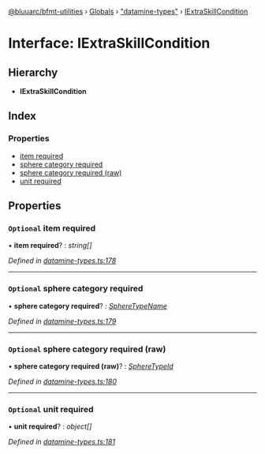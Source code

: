 [@bluuarc/bfmt-utilities](../README.md) › [Globals](../globals.md) › ["datamine-types"](../modules/_datamine_types_.md) › [IExtraSkillCondition](_datamine_types_.iextraskillcondition.md)

# Interface: IExtraSkillCondition

## Hierarchy

* **IExtraSkillCondition**

## Index

### Properties

* [item required](_datamine_types_.iextraskillcondition.md#optional-item-required)
* [sphere category required](_datamine_types_.iextraskillcondition.md#optional-sphere-category-required)
* [sphere category required (raw)](_datamine_types_.iextraskillcondition.md#optional-sphere-category-required-(raw))
* [unit required](_datamine_types_.iextraskillcondition.md#optional-unit-required)

## Properties

### `Optional` item required

• **item required**? : *string[]*

*Defined in [datamine-types.ts:178](https://github.com/BluuArc/bfmt-utilities/blob/71cd4d1/src/datamine-types.ts#L178)*

___

### `Optional` sphere category required

• **sphere category required**? : *[SphereTypeName](../enums/_datamine_types_.spheretypename.md)*

*Defined in [datamine-types.ts:179](https://github.com/BluuArc/bfmt-utilities/blob/71cd4d1/src/datamine-types.ts#L179)*

___

### `Optional` sphere category required (raw)

• **sphere category required (raw)**? : *[SphereTypeId](../enums/_datamine_types_.spheretypeid.md)*

*Defined in [datamine-types.ts:180](https://github.com/BluuArc/bfmt-utilities/blob/71cd4d1/src/datamine-types.ts#L180)*

___

### `Optional` unit required

• **unit required**? : *object[]*

*Defined in [datamine-types.ts:181](https://github.com/BluuArc/bfmt-utilities/blob/71cd4d1/src/datamine-types.ts#L181)*
